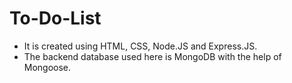 # To-Do-List


- It is created using HTML, CSS, Node.JS and Express.JS. 
- The backend database used here is MongoDB with the help of Mongoose. 
